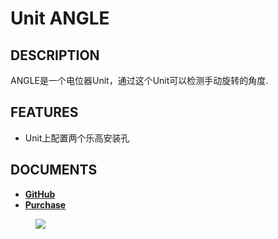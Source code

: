# Unit ANGLE

## DESCRIPTION

ANGLE是一个电位器Unit，通过这个Unit可以检测手动旋转的角度.

## FEATURES

-  Unit上配置两个乐高安装孔

## DOCUMENTS

- **[GitHub]()**
- **[Purchase](https://www.aliexpress.com/store/3226069?spm=2114.search0104.3.5.66051a4dlpB2ti)**

<figure>
    <img src="assets/img/product_pics/units/M5GO_Unit_angle.png">
</figure>